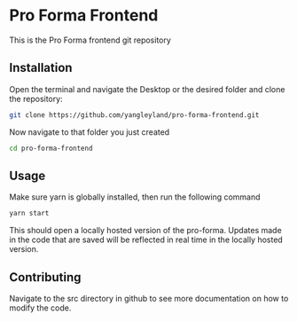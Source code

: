 # Pro Forma Frontend

This is the Pro Forma frontend git repository

## Installation

Open the terminal and navigate the Desktop or the desired folder and clone the repository:

```bash
git clone https://github.com/yangleyland/pro-forma-frontend.git
```
Now navigate to that folder you just created

```bash
cd pro-forma-frontend
```
## Usage


Make sure yarn is globally installed, then run the following command
```python
yarn start
```
This should open a locally hosted version of the pro-forma. Updates made in the code that are saved will be reflected in real time in the locally hosted version.


## Contributing
Navigate to the src directory in github to see more documentation on how to modify the code.
